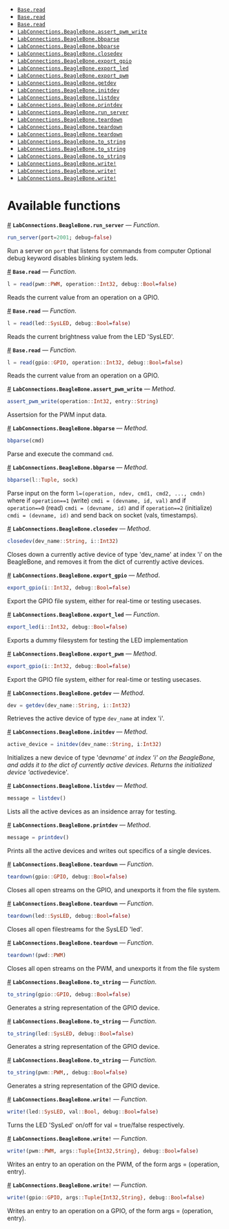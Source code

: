 - [`Base.read`](functions.md#Base.read)
- [`Base.read`](functions.md#Base.read)
- [`Base.read`](functions.md#Base.read)
- [`LabConnections.BeagleBone.assert_pwm_write`](functions.md#LabConnections.BeagleBone.assert_pwm_write-Tuple{Int32,String})
- [`LabConnections.BeagleBone.bbparse`](functions.md#LabConnections.BeagleBone.bbparse-Tuple{Any})
- [`LabConnections.BeagleBone.bbparse`](functions.md#LabConnections.BeagleBone.bbparse-Tuple{Tuple,Any})
- [`LabConnections.BeagleBone.closedev`](functions.md#LabConnections.BeagleBone.closedev-Tuple{String,Int32})
- [`LabConnections.BeagleBone.export_gpio`](functions.md#LabConnections.BeagleBone.export_gpio-Tuple{Int32})
- [`LabConnections.BeagleBone.export_led`](functions.md#LabConnections.BeagleBone.export_led)
- [`LabConnections.BeagleBone.export_pwm`](functions.md#LabConnections.BeagleBone.export_pwm-Tuple{Int32})
- [`LabConnections.BeagleBone.getdev`](functions.md#LabConnections.BeagleBone.getdev-Tuple{String,Int32})
- [`LabConnections.BeagleBone.initdev`](functions.md#LabConnections.BeagleBone.initdev-Tuple{String,Int32})
- [`LabConnections.BeagleBone.listdev`](functions.md#LabConnections.BeagleBone.listdev-Tuple{})
- [`LabConnections.BeagleBone.printdev`](functions.md#LabConnections.BeagleBone.printdev-Tuple{String,Int32})
- [`LabConnections.BeagleBone.run_server`](functions.md#LabConnections.BeagleBone.run_server)
- [`LabConnections.BeagleBone.teardown`](functions.md#LabConnections.BeagleBone.teardown)
- [`LabConnections.BeagleBone.teardown`](functions.md#LabConnections.BeagleBone.teardown)
- [`LabConnections.BeagleBone.teardown`](functions.md#LabConnections.BeagleBone.teardown)
- [`LabConnections.BeagleBone.to_string`](functions.md#LabConnections.BeagleBone.to_string)
- [`LabConnections.BeagleBone.to_string`](functions.md#LabConnections.BeagleBone.to_string)
- [`LabConnections.BeagleBone.to_string`](functions.md#LabConnections.BeagleBone.to_string)
- [`LabConnections.BeagleBone.write!`](functions.md#LabConnections.BeagleBone.write!)
- [`LabConnections.BeagleBone.write!`](functions.md#LabConnections.BeagleBone.write!)
- [`LabConnections.BeagleBone.write!`](functions.md#LabConnections.BeagleBone.write!)


<a id='Available-functions-1'></a>

# Available functions

<a id='LabConnections.BeagleBone.run_server' href='#LabConnections.BeagleBone.run_server'>#</a>
**`LabConnections.BeagleBone.run_server`** &mdash; *Function*.



```julia
run_server(port=2001; debug=false)
```

Run a server on `port` that listens for commands from computer Optional debug keyword disables blinking system leds.

<a id='Base.read' href='#Base.read'>#</a>
**`Base.read`** &mdash; *Function*.



```julia
l = read(pwm::PWM, operation::Int32, debug::Bool=false)
```

Reads the current value from an operation on a GPIO.

<a id='Base.read' href='#Base.read'>#</a>
**`Base.read`** &mdash; *Function*.



```julia
l = read(led::SysLED, debug::Bool=false)
```

Reads the current brightness value from the LED 'SysLED'.

<a id='Base.read' href='#Base.read'>#</a>
**`Base.read`** &mdash; *Function*.



```julia
l = read(gpio::GPIO, operation::Int32, debug::Bool=false)
```

Reads the current value from an operation on a GPIO.

<a id='LabConnections.BeagleBone.assert_pwm_write-Tuple{Int32,String}' href='#LabConnections.BeagleBone.assert_pwm_write-Tuple{Int32,String}'>#</a>
**`LabConnections.BeagleBone.assert_pwm_write`** &mdash; *Method*.



```julia
assert_pwm_write(operation::Int32, entry::String)
```

Assertsion for the PWM input data.

<a id='LabConnections.BeagleBone.bbparse-Tuple{Any}' href='#LabConnections.BeagleBone.bbparse-Tuple{Any}'>#</a>
**`LabConnections.BeagleBone.bbparse`** &mdash; *Method*.



```julia
bbparse(cmd)
```

Parse and execute the command `cmd`.

<a id='LabConnections.BeagleBone.bbparse-Tuple{Tuple,Any}' href='#LabConnections.BeagleBone.bbparse-Tuple{Tuple,Any}'>#</a>
**`LabConnections.BeagleBone.bbparse`** &mdash; *Method*.



```julia
bbparse(l::Tuple, sock)
```

Parse input on the form `l=(operation, ndev, cmd1, cmd2, ..., cmdn)` where if `operation==1` (write)     `cmdi = (devname, id, val)`     and if `operation==0` (read)     `cmdi = (devname, id)`     and if `operation==2` (initialize)     `cmdi = (devname, id)` and send back on socket (vals, timestamps).

<a id='LabConnections.BeagleBone.closedev-Tuple{String,Int32}' href='#LabConnections.BeagleBone.closedev-Tuple{String,Int32}'>#</a>
**`LabConnections.BeagleBone.closedev`** &mdash; *Method*.



```julia
closedev(dev_name::String, i::Int32)
```

Closes down a currently active device of type 'dev_name' at index 'i' on the BeagleBone, and removes it from the dict of currently active devices.

<a id='LabConnections.BeagleBone.export_gpio-Tuple{Int32}' href='#LabConnections.BeagleBone.export_gpio-Tuple{Int32}'>#</a>
**`LabConnections.BeagleBone.export_gpio`** &mdash; *Method*.



```julia
export_gpio(i::Int32, debug::Bool=false)
```

Export the GPIO file system, either for real-time or testing usecases.

<a id='LabConnections.BeagleBone.export_led' href='#LabConnections.BeagleBone.export_led'>#</a>
**`LabConnections.BeagleBone.export_led`** &mdash; *Function*.



```julia
export_led(i::Int32, debug::Bool=false)
```

Exports a dummy filesystem for testing the LED implementation

<a id='LabConnections.BeagleBone.export_pwm-Tuple{Int32}' href='#LabConnections.BeagleBone.export_pwm-Tuple{Int32}'>#</a>
**`LabConnections.BeagleBone.export_pwm`** &mdash; *Method*.



```julia
export_gpio(i::Int32, debug::Bool=false)
```

Export the GPIO file system, either for real-time or testing usecases.

<a id='LabConnections.BeagleBone.getdev-Tuple{String,Int32}' href='#LabConnections.BeagleBone.getdev-Tuple{String,Int32}'>#</a>
**`LabConnections.BeagleBone.getdev`** &mdash; *Method*.



```julia
dev = getdev(dev_name::String, i::Int32)
```

Retrieves the active device of type `dev_name` at index 'i'.

<a id='LabConnections.BeagleBone.initdev-Tuple{String,Int32}' href='#LabConnections.BeagleBone.initdev-Tuple{String,Int32}'>#</a>
**`LabConnections.BeagleBone.initdev`** &mdash; *Method*.



```julia
active_device = initdev(dev_name::String, i:Int32)
```

Initializes a new device of type 'dev*name' at index 'i' on the BeagleBone, and adds it to the dict of currently active devices. Returns the initialized device 'active*device'.

<a id='LabConnections.BeagleBone.listdev-Tuple{}' href='#LabConnections.BeagleBone.listdev-Tuple{}'>#</a>
**`LabConnections.BeagleBone.listdev`** &mdash; *Method*.



```julia
message = listdev()
```

Lists all the active devices as an insidence array for testing.

<a id='LabConnections.BeagleBone.printdev-Tuple{String,Int32}' href='#LabConnections.BeagleBone.printdev-Tuple{String,Int32}'>#</a>
**`LabConnections.BeagleBone.printdev`** &mdash; *Method*.



```julia
message = printdev()
```

Prints all the active devices and writes out specifics of a single devices.

<a id='LabConnections.BeagleBone.teardown' href='#LabConnections.BeagleBone.teardown'>#</a>
**`LabConnections.BeagleBone.teardown`** &mdash; *Function*.



```julia
teardown(gpio::GPIO, debug::Bool=false)
```

Closes all open streams on the GPIO, and unexports it from the file system.

<a id='LabConnections.BeagleBone.teardown' href='#LabConnections.BeagleBone.teardown'>#</a>
**`LabConnections.BeagleBone.teardown`** &mdash; *Function*.



```julia
teardown(led::SysLED, debug::Bool=false)
```

Closes all open filestreams for the SysLED 'led'.

<a id='LabConnections.BeagleBone.teardown' href='#LabConnections.BeagleBone.teardown'>#</a>
**`LabConnections.BeagleBone.teardown`** &mdash; *Function*.



```julia
teardown!(pwd::PWM)
```

Closes all open streams on the PWM, and unexports it from the file system

<a id='LabConnections.BeagleBone.to_string' href='#LabConnections.BeagleBone.to_string'>#</a>
**`LabConnections.BeagleBone.to_string`** &mdash; *Function*.



```julia
to_string(gpio::GPIO, debug::Bool=false)
```

Generates a string representation of the GPIO device.

<a id='LabConnections.BeagleBone.to_string' href='#LabConnections.BeagleBone.to_string'>#</a>
**`LabConnections.BeagleBone.to_string`** &mdash; *Function*.



```julia
to_string(led::SysLED, debug::Bool=false)
```

Generates a string representation of the GPIO device.

<a id='LabConnections.BeagleBone.to_string' href='#LabConnections.BeagleBone.to_string'>#</a>
**`LabConnections.BeagleBone.to_string`** &mdash; *Function*.



```julia
to_string(pwm::PWM,, debug::Bool=false)
```

Generates a string representation of the GPIO device.

<a id='LabConnections.BeagleBone.write!' href='#LabConnections.BeagleBone.write!'>#</a>
**`LabConnections.BeagleBone.write!`** &mdash; *Function*.



```julia
write!(led::SysLED, val::Bool, debug::Bool=false)
```

Turns the LED 'SysLed' on/off for val = true/false respectively.

<a id='LabConnections.BeagleBone.write!' href='#LabConnections.BeagleBone.write!'>#</a>
**`LabConnections.BeagleBone.write!`** &mdash; *Function*.



```julia
write!(pwm::PWM, args::Tuple{Int32,String}, debug::Bool=false)
```

Writes an entry to an operation on the PWM, of the form args = (operation, entry).

<a id='LabConnections.BeagleBone.write!' href='#LabConnections.BeagleBone.write!'>#</a>
**`LabConnections.BeagleBone.write!`** &mdash; *Function*.



```julia
write!(gpio::GPIO, args::Tuple{Int32,String}, debug::Bool=false)
```

Writes an entry to an operation on a GPIO, of the form args = (operation, entry).

